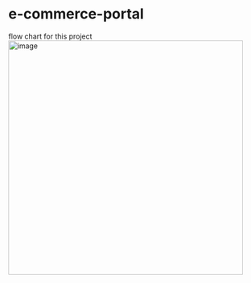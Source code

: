 # e-commerce-portal

flow chart for this project 
<img width="466" alt="image" src="https://github.com/thinzarwinluck/e-commerce-portal/assets/53136979/e36c6dab-1749-47cd-92d8-4e5afaa1cb8c">
